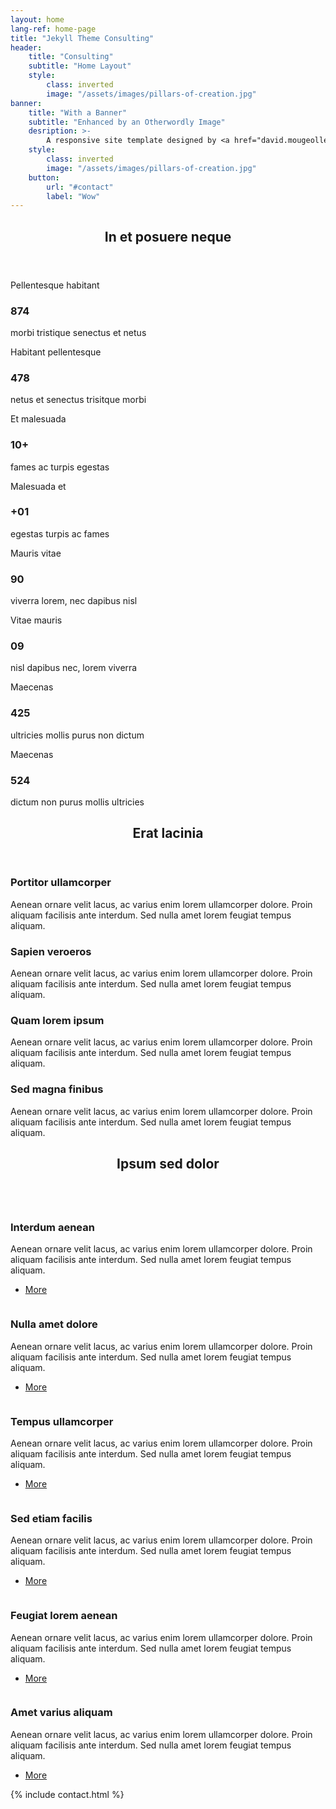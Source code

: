 ```yaml
---
layout: home
lang-ref: home-page
title: "Jekyll Theme Consulting"
header:
    title: "Consulting"
    subtitle: "Home Layout"
    style:
        class: inverted
        image: "/assets/images/pillars-of-creation.jpg"
banner:
    title: "With a Banner"
    subtitle: "Enhanced by an Otherwordly Image"
    desription: >-
        A responsive site template designed by <a href="david.mougeolle@moodule.net">DM</a> for <a href="https://github.com/moodule">MOODULE</a>.<br />It’s responsive, built on HTML5/CSS3, and entirely free<br />under the <a href="https://github.com/moodule/jekyll-theme-consulting/blob/master/LICENSE">Creative Commons license</a>.
    style:
        class: inverted
        image: "/assets/images/pillars-of-creation.jpg"
    button:
        url: "#contact"
        label: "Wow"
---
```

<!-- Section -->
<section>
    <header class="major">
        <h2>In et posuere neque</h2>
    </header>
    <div class="facts row">
        <article class="col-1 col-4-medium col-12-small">
            <div class="fact-intro on"><p>Pellentesque habitant</p></div>
            <div class="fact on"><h3>874</h3></div>
            <div class="fact-outro on"><p>morbi tristique senectus et netus</p></div>
            <span class="icon fa-gem on"></span>
            <div class="fact-intro off"><p>Habitant pellentesque</p></div>
            <div class="fact off"><h3>478</h3></div>
            <div class="fact-outro off"><p>netus et senectus trisitque morbi</p></div>
            <span class="icon fa-moon off"></span>
        </article>
        <article class="col-1 col-4-medium col-12-small">
            <div class="fact-intro on"><p>Et malesuada</p></div>
            <div class="fact on"><h3>10+</h3></div>
            <div class="fact-outro on"><p>fames ac turpis egestas</p></div>
            <span class="icon fa-hand-paper on"></span>
            <div class="fact-intro off"><p>Malesuada et</p></div>
            <div class="fact off"><h3>+01</h3></div>
            <div class="fact-outro off"><p>egestas turpis ac fames</p></div>
            <span class="icon fa-hand-paper off"></span>
        </article>
        <article class="col-1 col-4-medium col-12-small">
            <div class="fact-intro on"><p>Mauris vitae</p></div>
            <div class="fact on"><h3>90</h3></div>
            <div class="fact-outro on"><p>viverra lorem, nec dapibus nisl</p></div>
            <span class="icon solid fa-rocket on"></span>
            <div class="fact-intro off"><p>Vitae mauris</p></div>
            <div class="fact off"><h3>09</h3></div>
            <div class="fact-outro off"><p>nisl dapibus nec, lorem viverra</p></div>
            <span class="icon solid fa-rocket off"></span>
        </article>
        <article class="col-1 col-4-medium col-12-small">
            <div class="fact-intro on"><p>Maecenas</p></div>
            <div class="fact on"><h3>425</h3></div>
            <div class="fact-outro on"><p>ultricies mollis purus non dictum</p></div>
            <span class="icon brands fa-canadian-maple-leaf on"></span>
            <div class="fact-intro off"><p>Maecenas</p></div>
            <div class="fact off"><h3>524</h3></div>
            <div class="fact-outro off"><p>dictum non purus mollis ultricies</p></div>
            <span class="icon brands fa-canadian-maple-leaf off"></span>
        </article>
    </div>
</section>

<!-- Section -->
<section class="inverted">
    <header class="major">
        <h2>Erat lacinia</h2>
    </header>
    <div class="features">
        <article>
            <span class="icon fa-gem"></span>
            <div class="content">
                <h3>Portitor ullamcorper</h3>
                <p>Aenean ornare velit lacus, ac varius enim lorem ullamcorper dolore. Proin aliquam facilisis ante interdum. Sed nulla amet lorem feugiat tempus aliquam.</p>
            </div>
        </article>
        <article>
            <span class="icon solid fa-paper-plane"></span>
            <div class="content">
                <h3>Sapien veroeros</h3>
                <p>Aenean ornare velit lacus, ac varius enim lorem ullamcorper dolore. Proin aliquam facilisis ante interdum. Sed nulla amet lorem feugiat tempus aliquam.</p>
            </div>
        </article>
        <article>
            <span class="icon solid fa-rocket"></span>
            <div class="content">
                <h3>Quam lorem ipsum</h3>
                <p>Aenean ornare velit lacus, ac varius enim lorem ullamcorper dolore. Proin aliquam facilisis ante interdum. Sed nulla amet lorem feugiat tempus aliquam.</p>
            </div>
        </article>
        <article>
            <span class="icon solid fa-signal"></span>
            <div class="content">
                <h3>Sed magna finibus</h3>
                <p>Aenean ornare velit lacus, ac varius enim lorem ullamcorper dolore. Proin aliquam facilisis ante interdum. Sed nulla amet lorem feugiat tempus aliquam.</p>
            </div>
        </article>
    </div>
</section>

<!-- Section -->
<section>
    <header class="major">
        <h2>Ipsum sed dolor</h2>
    </header>
    <div class="posts">
        <article>
            <a href="#" class="image"><img src="{{ 'assets/images/pic01.jpg' | absolute_url }}" alt="" /></a>
            <h3>Interdum aenean</h3>
            <p>Aenean ornare velit lacus, ac varius enim lorem ullamcorper dolore. Proin aliquam facilisis ante interdum. Sed nulla amet lorem feugiat tempus aliquam.</p>
            <ul class="actions">
                <li><a href="#" class="button">More</a></li>
            </ul>
        </article>
        <article>
            <a href="#" class="image"><img src="{{ 'assets/images/pic02.jpg' | absolute_url }}" alt="" /></a>
            <h3>Nulla amet dolore</h3>
            <p>Aenean ornare velit lacus, ac varius enim lorem ullamcorper dolore. Proin aliquam facilisis ante interdum. Sed nulla amet lorem feugiat tempus aliquam.</p>
            <ul class="actions">
                <li><a href="#" class="button">More</a></li>
            </ul>
        </article>
        <article>
            <a href="#" class="image"><img src="{{ 'assets/images/pic03.jpg' | absolute_url }}" alt="" /></a>
            <h3>Tempus ullamcorper</h3>
            <p>Aenean ornare velit lacus, ac varius enim lorem ullamcorper dolore. Proin aliquam facilisis ante interdum. Sed nulla amet lorem feugiat tempus aliquam.</p>
            <ul class="actions">
                <li><a href="#" class="button">More</a></li>
            </ul>
        </article>
        <article>
            <a href="#" class="image"><img src="{{ 'assets/images/pic04.jpg' | absolute_url }}" alt="" /></a>
            <h3>Sed etiam facilis</h3>
            <p>Aenean ornare velit lacus, ac varius enim lorem ullamcorper dolore. Proin aliquam facilisis ante interdum. Sed nulla amet lorem feugiat tempus aliquam.</p>
            <ul class="actions">
                <li><a href="#" class="button">More</a></li>
            </ul>
        </article>
        <article>
            <a href="#" class="image"><img src="{{ 'assets/images/pic05.jpg' | absolute_url }}" alt="" /></a>
            <h3>Feugiat lorem aenean</h3>
            <p>Aenean ornare velit lacus, ac varius enim lorem ullamcorper dolore. Proin aliquam facilisis ante interdum. Sed nulla amet lorem feugiat tempus aliquam.</p>
            <ul class="actions">
                <li><a href="#" class="button">More</a></li>
            </ul>
        </article>
        <article>
            <a href="#" class="image"><img src="{{ 'assets/images/pic06.jpg' | absolute_url }}" alt="" /></a>
            <h3>Amet varius aliquam</h3>
            <p>Aenean ornare velit lacus, ac varius enim lorem ullamcorper dolore. Proin aliquam facilisis ante interdum. Sed nulla amet lorem feugiat tempus aliquam.</p>
            <ul class="actions">
                <li><a href="#" class="button">More</a></li>
            </ul>
        </article>
    </div>
</section>

{% include contact.html %}
